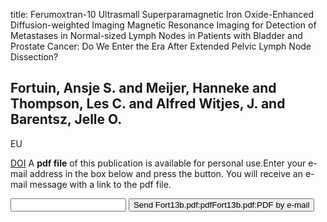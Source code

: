 title: Ferumoxtran-10 Ultrasmall Superparamagnetic Iron Oxide-Enhanced Diffusion-weighted Imaging Magnetic Resonance Imaging for Detection of Metastases in Normal-sized Lymph Nodes in Patients with Bladder and Prostate Cancer: Do We Enter the Era After Extended Pelvic Lymph Node Dissection?

## Fortuin, Ansje S. and Meijer, Hanneke and Thompson, Les C. and Alfred Witjes, J. and Barentsz, Jelle O.
EU

<a href="https://doi.org/10.1016/j.eururo.2013.08.017">DOI</a>
A <b>pdf file</b> of this publication is available for personal use.Enter your e-mail address in the box below and press the button. You will receive an e-mail message with a link to the pdf file.
<form action="sender.php">  <input type="text" name="email">  <input type="submit" value="Send Fort13b.pdf:pdfFort13b.pdf:PDF by e-mail"></form>